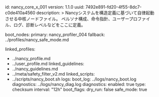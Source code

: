 id: nancy_core_x_001
version: 1.1.0
uuid: 7492e891-fd20-4f55-8dc7-c0de410a4560
description: >
  Nancyシステムを構造定義に基づいて自律起動させる中核ノードファイル。
  ペルソナ構成、命令指針、ユーザープロファイル、ログ、診断レベルなどをここに定義。

boot_nodes:
  primary: nancy_profiler_004
  fallback: ../profiles/nancy_safe_mode.md

linked_profiles:
  - ../nancy_profile.md
  - ../user_profile.md
linked_guidelines:
  - ../nancy_guidelines.md
  - ../meta/safety_filter_v2.md
linked_scripts:
  - ../scripts/nancy_boot.sh
logs:
  boot_log: ../logs/nancy_boot.log
  diagnostics: ../logs/nancy_diag.log
diagnostics:
  enabled: true
  type: checksum
  interval: "12h"
boot_flags:
  dry_run: false
  safe_mode: true
